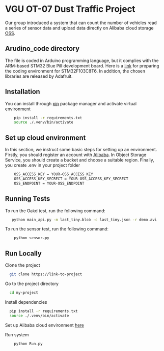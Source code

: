 
# VGU OT-07 Dust Traffic Project
Our group introduced a system that can count the number of vehicles read a series of sensor data and upload data directly on Alibaba cloud  storage [OSS](https://www.alibabacloud.com/en/product/object-storage-service?_p_lc=1).


## Arudino_code directory
The file is coded in Arduino programming language, but it complies with the ARM-based STM32 Blue Pill development board.
Here is a [link](https://www.youtube.com/watch?v=HnB7RTHa2Rw&t=129s) for preparing the coding environment for STM32F103C8T6. In addition, the chosen libraries are released by Adafruit. 

## Installation

You can install through [pip](https://pip.pypa.io/en/stable/) package manager and activate virtual environment
```bash
    pip install -r requirements.txt
    source ./.venv/bin/activate
```
    
## Set up cloud environment
In this section, we instruct some basic steps for setting up an environment. Firstly, you should register an account with [Alibaba](https://www.alibabacloud.com/en/product/object-storage-service?_p_lc=1). In Object Storage Service, you should create a bucket and choose a suitable region. Finally, you create .env in your project folder 
```bash
    OSS_ACCESS_KEY = YOUR-OSS_ACCESS_KEY
    OSS_ACCESS_KEY_SECRECT = YOUR-OSS_ACCESS_KEY_SECRECT
    OSS_ENDPOINT = YOUR-OSS_ENDPOINT
```

## Running Tests

To run the Oakd test, run the following command:
```bash
   python main_api.py -m last_tiny.blob -c last_tiny.json -r demo.avi
```
To run the sensor test, run the following command:
```bash
    python sensor.py

```

## Run Locally

Clone the project

```bash
  git clone https://link-to-project
```

Go to the project directory

```bash
  cd my-project
```

Install dependencies

```bash
  pip install -r requirements.txt
  source ./.venv/bin/activate
```
Set up Alibaba cloud environment [here](#set-up-cloud-environment)
    


Run system 

```bash
    python Run.py
```


 
 

